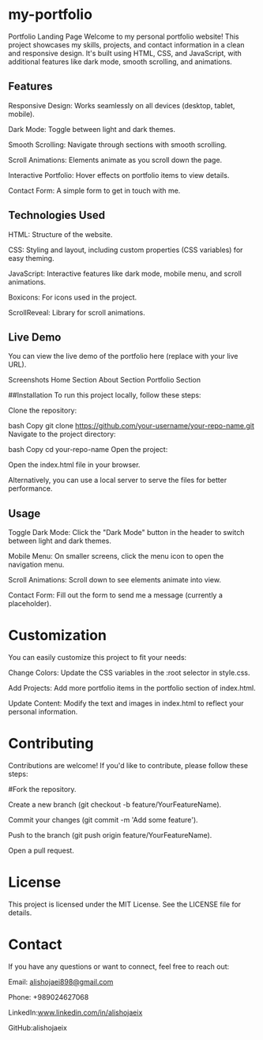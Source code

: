 # my-portfolio

Portfolio Landing Page
Welcome to my personal portfolio website! This project showcases my skills, projects, and contact information in a clean and responsive design. It's built using HTML, CSS, and JavaScript, with additional features like dark mode, smooth scrolling, and animations.

## Features
Responsive Design: Works seamlessly on all devices (desktop, tablet, mobile).

Dark Mode: Toggle between light and dark themes.

Smooth Scrolling: Navigate through sections with smooth scrolling.

Scroll Animations: Elements animate as you scroll down the page.

Interactive Portfolio: Hover effects on portfolio items to view details.

Contact Form: A simple form to get in touch with me.

## Technologies Used
HTML: Structure of the website.

CSS: Styling and layout, including custom properties (CSS variables) for easy theming.

JavaScript: Interactive features like dark mode, mobile menu, and scroll animations.

Boxicons: For icons used in the project.

ScrollReveal: Library for scroll animations.

## Live Demo
You can view the live demo of the portfolio here (replace with your live URL).

Screenshots
Home Section
About Section
Portfolio Section

##Installation
To run this project locally, follow these steps:

Clone the repository:

bash
Copy
git clone https://github.com/your-username/your-repo-name.git
Navigate to the project directory:

bash
Copy
cd your-repo-name
Open the project:

Open the index.html file in your browser.

Alternatively, you can use a local server to serve the files for better performance.

## Usage
Toggle Dark Mode: Click the "Dark Mode" button in the header to switch between light and dark themes.

Mobile Menu: On smaller screens, click the menu icon to open the navigation menu.

Scroll Animations: Scroll down to see elements animate into view.

Contact Form: Fill out the form to send me a message (currently a placeholder).

# Customization
You can easily customize this project to fit your needs:

Change Colors: Update the CSS variables in the :root selector in style.css.

Add Projects: Add more portfolio items in the portfolio section of index.html.

Update Content: Modify the text and images in index.html to reflect your personal information.

# Contributing
Contributions are welcome! If you'd like to contribute, please follow these steps:

#Fork the repository.

Create a new branch (git checkout -b feature/YourFeatureName).

Commit your changes (git commit -m 'Add some feature').

Push to the branch (git push origin feature/YourFeatureName).

Open a pull request.

# License
This project is licensed under the MIT License. See the LICENSE file for details.

# Contact
If you have any questions or want to connect, feel free to reach out:

Email: alishojaei898@gmail.com

Phone: +989024627068

LinkedIn:www.linkedin.com/in/alishojaeix

GitHub:alishojaeix
